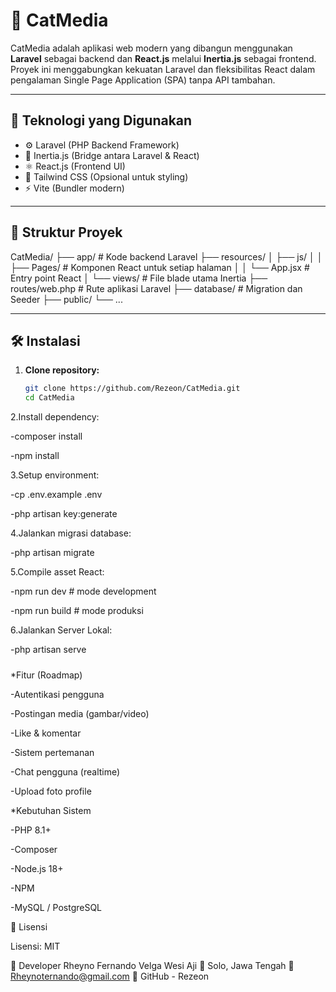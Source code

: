 # 📸 CatMedia

CatMedia adalah aplikasi web modern yang dibangun menggunakan **Laravel** sebagai backend dan **React.js** melalui **Inertia.js** sebagai frontend. Proyek ini menggabungkan kekuatan Laravel dan fleksibilitas React dalam pengalaman Single Page Application (SPA) tanpa API tambahan.

---

## 🚀 Teknologi yang Digunakan

- ⚙️ Laravel (PHP Backend Framework)
- 🔄 Inertia.js (Bridge antara Laravel & React)
- ⚛️ React.js (Frontend UI)
- 🎨 Tailwind CSS (Opsional untuk styling)
- ⚡ Vite (Bundler modern)

---

## 📂 Struktur Proyek

CatMedia/
├── app/ # Kode backend Laravel
├── resources/
│ ├── js/
│ │ ├── Pages/ # Komponen React untuk setiap halaman
│ │ └── App.jsx # Entry point React
│ └── views/ # File blade utama Inertia
├── routes/web.php # Rute aplikasi Laravel
├── database/ # Migration dan Seeder
├── public/
└── ...

---

## 🛠️ Instalasi

1. **Clone repository:**
   ```bash
   git clone https://github.com/Rezeon/CatMedia.git
   cd CatMedia
2.Install dependency:

-composer install

-npm install

3.Setup environment:

-cp .env.example .env

-php artisan key:generate

4.Jalankan migrasi database:

-php artisan migrate

5.Compile asset React:

-npm run dev    # mode development

-npm run build  # mode produksi

6.Jalankan Server Lokal:

-php artisan serve

#####

 *Fitur (Roadmap)

 -Autentikasi pengguna
 
 -Postingan media (gambar/video)
 
 -Like & komentar
 
 -Sistem pertemanan
 
 -Chat pengguna (realtime)
 
 -Upload foto profile



*Kebutuhan Sistem

-PHP 8.1+

-Composer

-Node.js 18+

-NPM

-MySQL / PostgreSQL



📄 Lisensi

Lisensi: MIT


👤 Developer
Rheyno Fernando Velga Wesi Aji
📍 Solo, Jawa Tengah
📧 Rheynoternando@gmail.com
🐙 GitHub - Rezeon


